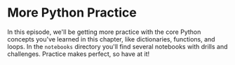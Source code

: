 # More Python Practice

In this episode, we'll be getting more practice with the core Python concepts you've learned in this chapter, like dictionaries, functions, and loops. In the `notebooks` directory you'll find several notebooks with drills and challenges. Practice makes perfect, so have at it!